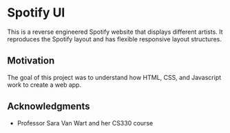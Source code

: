 # Spotify UI

This is a reverse engineered Spotify website that displays different artists. It reproduces the Spotify layout and has flexible responsive layout structures. 

## Motivation

The goal of this project was to understand how HTML, CSS, and Javascript work to create a web app.

## Acknowledgments

* Professor Sara Van Wart and her CS330 course
